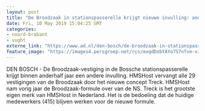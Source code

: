 ```yaml
---
layout: post
title: "De Broodzaak in stationspasserelle krijgt nieuwe invulling: ander assortiment met zelfscan kassa’s"
date: Fri, 10 May 2019 15:04:25 GMT
categories: 
- noord-brabant 
- vught 
externe_link: "https://www.ad.nl/den-bosch/de-broodzaak-in-stationspasserelle-krijgt-nieuwe-invulling-ander-assortiment-met-zelfscan-kassa-s~a522e4bd/"
feature_image: "https://images4.persgroep.net/rcs/mxqdDobYAYo7S7nfve-vJuGKnHE/diocontent/143683408/_fitwidth/400/?appId=21791a8992982cd8da851550a453bd7f&quality=0.7"
---
```


DEN BOSCH - De Broodzaak-vestiging in de Bossche stationspasserelle krijgt binnen anderhalf jaar een andere invulling. HMSHost vervangt alle 29 vestigingen van de Broodzaak door het nieuwe concept Treck. HMSHost nam vorig jaar de Broodzaak-formule over van de NS. Treck is het grootste eigen merk van HMSHost in Nederland. Het is de bedoeling dat de huidige medewerkers (415) blijven werken voor de nieuwe formule.
